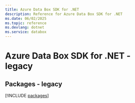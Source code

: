 ```yaml
---
title: Azure Data Box SDK for .NET
description: Reference for Azure Data Box SDK for .NET
ms.date: 06/02/2025
ms.topic: reference
ms.devlang: dotnet
ms.service: databox
---
```

# Azure Data Box SDK for .NET - legacy
## Packages - legacy
[!INCLUDE [packages](data-box-index.md)]